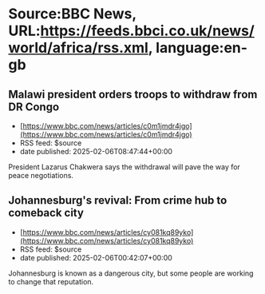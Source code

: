 # Source:BBC News, URL:https://feeds.bbci.co.uk/news/world/africa/rss.xml, language:en-gb

## Malawi president orders troops to withdraw from DR Congo
 - [https://www.bbc.com/news/articles/c0m1jmdr4jgo](https://www.bbc.com/news/articles/c0m1jmdr4jgo)
 - RSS feed: $source
 - date published: 2025-02-06T08:47:44+00:00

President Lazarus Chakwera says the withdrawal will pave the way for peace negotiations.

## Johannesburg's revival: From crime hub to comeback city
 - [https://www.bbc.com/news/articles/cy081kq89yko](https://www.bbc.com/news/articles/cy081kq89yko)
 - RSS feed: $source
 - date published: 2025-02-06T00:42:07+00:00

Johannesburg is known as a dangerous city, but some people are working to change that reputation.

